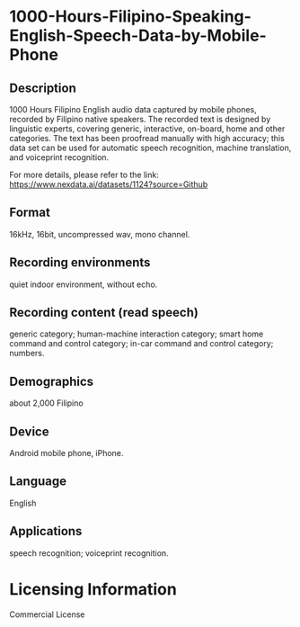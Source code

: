 # 1000-Hours-Filipino-Speaking-English-Speech-Data-by-Mobile-Phone


## Description
1000 Hours Filipino English audio data captured by mobile phones, recorded by Filipino native speakers. The recorded text is designed by linguistic experts, covering generic, interactive, on-board, home and other categories. The text has been proofread manually with high accuracy; this data set can be used for automatic speech recognition, machine translation, and voiceprint recognition.

For more details, please refer to the link: https://www.nexdata.ai/datasets/1124?source=Github


## Format
16kHz, 16bit, uncompressed wav, mono channel.

## Recording environments
quiet indoor environment, without echo.

## Recording content (read speech)
generic category; human-machine interaction category; smart home command and control category; in-car command and control category; numbers.

## Demographics
about 2,000 Filipino

## Device
Android mobile phone, iPhone.

## Language
English

## Applications
speech recognition; voiceprint recognition.

# Licensing Information
Commercial License
